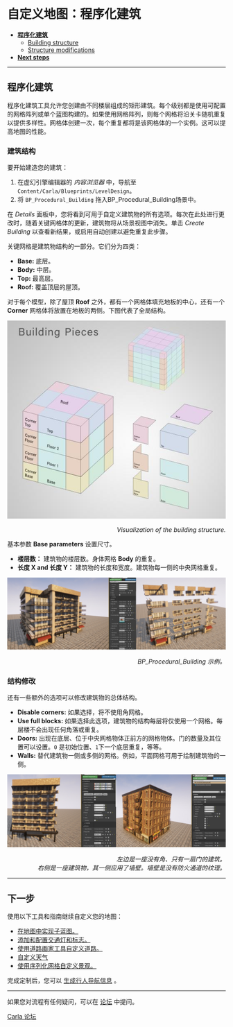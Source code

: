 # 自定义地图：程序化建筑

- [__程序化建筑__](#add-serial-meshes)
	- [Building structure](#building-structure)
	- [Structure modifications](#structure-modifications)
- [__Next steps__](#next-steps)

---

## 程序化建筑

程序化建筑工具允许您创建由不同楼层组成的矩形建筑。每个级别都是使用可配置的网格阵列或单个蓝图构建的。如果使用网格阵列，则每个网格将沿关卡随机重复以提供多样性。网格体创建一次，每个重复都将是该网格体的一个实例。这可以提高地图的性能。

### 建筑结构

要开始建造您的建筑：

1. 在虚幻引擎编辑器的 _内容浏览器_ 中，导航至 `Content/Carla/Blueprints/LevelDesign`。
2. 将 `BP_Procedural_Building` 拖入BP_Procedural_Building场景中。

在 _Details_ 面板中，您将看到可用于自定义建筑物的所有选项。每次在此处进行更改时，随着关键网格体的更新，建筑物将从场景视图中消失。单击 _Create Building_ 以查看新结果，或启用自动创建以避免重复此步骤。

关键网格是建筑物结构的一部分。它们分为四类：

- __Base:__ 底层。
- __Body:__ 中层。
- __Top:__ 最高层。
- __Roof:__ 覆盖顶层的屋顶。

对于每个模型，除了屋顶 __Roof__ 之外，都有一个网格体填充地板的中心，还有一个 __Corner__ 网格体将放置在地板的两侧。下图代表了全局结构。

![bp_procedural_building_visual](./img/map_customization/BP_Procedural_Building_Visual.jpg)
<div style="text-align: right"><i>Visualization of the building structure.</i></div>

基本参数 __Base parameters__ 设置尺寸。

- __楼层数：__ 建筑物的楼层数。身体网格 __Body__ 的重复。
- __长度 X and 长度 Y：__ 建筑物的长度和宽度。建筑物每一侧的中央网格重复。

![bp_procedural_building_full](./img/map_customization/BP_Procedural_Building_Full.jpg)
<div style="text-align: right"><i>BP_Procedural_Building 示例。</i></div>

### 结构修改

还有一些额外的选项可以修改建筑物的总体结构。

- __Disable corners:__ 如果选择，将不使用角网格。
- __Use full blocks:__ 如果选择此选项，建筑物的结构每层将仅使用一个网格。每层楼不会出现任何角落或重复。
- __Doors:__ 出现在底层、位于中央网格物体正前方的网格物体。门的数量及其位置可以设置。`0` 是初始位置、`1`下一个底层重复，等等。 
- __Walls:__ 替代建筑物一侧或多侧的网格。例如，平面网格可用于绘制建筑物的一侧。

![bp_procedural_building_extras](./img/map_customization/BP_Procedural_Building_Extras.jpg)
<div style="text-align: right"><i>左边是一座没有角、只有一扇门的建筑。 <br> 右侧是一座建筑物，其一侧应用了墙壁。墙壁是没有防火通道的纹理。</i></div>

---

## 下一步

使用以下工具和指南继续自定义您的地图：

- [在地图中实现子蓝图。](tuto_M_custom_layers.md)
- [添加和配置交通灯和标志。](tuto_M_custom_add_tl.md)
- [使用道路画家工具自定义道路。](tuto_M_custom_road_painter.md)
- [自定义天气](tuto_M_custom_weather_landscape.md#weather-customization)
- [使用序列化网格自定义景观。](tuto_M_custom_weather_landscape.md#add-serial-meshes)

完成定制后，您可以 [生成行人导航信息](tuto_M_generate_pedestrian_navigation.md) 。

---

如果您对流程有任何疑问，可以在 [论坛](https://github.com/carla-simulator/carla/discussions) 中提问。

<div class="build-buttons">
<p>
<a href="https://github.com/carla-simulator/carla/discussions" target="_blank" class="btn btn-neutral" title="Go to the CARLA forum">
Carla 论坛</a>
</p>
</div>
